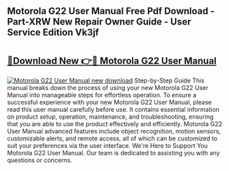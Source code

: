 ## Motorola G22 User Manual Free Pdf Download - Part-XRW New Repair Owner Guide - User Service Edition Vk3jf

# <h2><a href="http://cf21934.oget.top/?id=Motorola+G22+User+Manual">🔗Download New 👉🔴 Motorola G22 User Manual</a></h2>

[![Motorola G22 User Manual new download](https://i.imgur.com/5g1atiW.png)](http://cf21934.oget.top/?id=Motorola+G22+User+Manual)
Step-by-Step Guide This manual breaks down the process of using your new Motorola G22 User Manual into manageable steps for effortless operation. To ensure a successful experience with your new Motorola G22 User Manual, please read this user manual carefully before use. It contains essential information on product setup, operation, maintenance, and troubleshooting, ensuring that you are able to use the product effectively and efficiently. Motorola G22 User Manual advanced features include object recognition, motion sensors, customizable alerts, and remote access, all of which can be customized to suit your preferences via the user interface. We're Here to Support You Motorola G22 User Manual. Our team is dedicated to assisting you with any questions or concerns.
